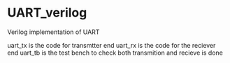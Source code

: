 # UART_verilog
Verilog implementation of UART

uart_tx is the code for transmtter end
uart_rx is the code for the reciever end
uart_tb is the test bench to check both transmition and recieve is done  
